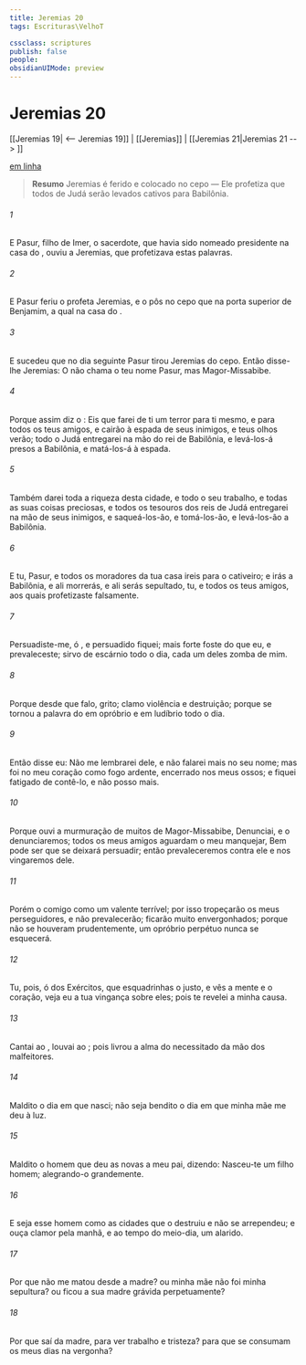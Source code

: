 ```yaml
---
title: Jeremias 20
tags: Escrituras\VelhoT

cssclass: scriptures
publish: false
people:
obsidianUIMode: preview
---
```


# Jeremias 20
[[Jeremias 19| <-- Jeremias 19]] | [[Jeremias]] | [[Jeremias 21|Jeremias 21 --> ]]

[em linha](https://churchofjesuschrist.org/study/scriptures/ot/jer/20?lang=por)

> __Resumo__
Jeremias é ferido e colocado no cepo — Ele profetiza que todos de Judá serão levados cativos para Babilônia.

###### 1 
E Pasur, filho de Imer, o sacerdote, que havia sido nomeado presidente na casa do , ouviu a Jeremias, que profetizava estas palavras.

###### 2 
E Pasur feriu o profeta Jeremias, e o pôs no cepo que  na porta superior de Benjamim, a qual  na casa do .

###### 3 
E sucedeu que no dia seguinte Pasur tirou Jeremias do cepo. Então disse-lhe Jeremias: O  não chama o teu nome Pasur, mas Magor-Missabibe.

###### 4 
Porque assim diz o : Eis que farei de ti um terror para ti mesmo, e para todos os teus amigos, e cairão à espada de seus inimigos, e teus olhos  verão; todo o Judá entregarei na mão do rei de Babilônia, e levá-los-á presos a Babilônia, e matá-los-á à espada.

###### 5 
Também darei toda a riqueza desta cidade, e todo o seu trabalho, e todas as suas coisas preciosas, e todos os tesouros dos reis de Judá entregarei na mão de seus inimigos, e saqueá-los-ão, e tomá-los-ão, e levá-los-ão a Babilônia.

###### 6 
E tu, Pasur, e todos os moradores da tua casa ireis para o cativeiro; e irás a Babilônia, e ali morrerás, e ali serás sepultado, tu, e todos os teus amigos, aos quais profetizaste falsamente.

###### 7 
Persuadiste-me, ó , e persuadido fiquei; mais forte foste do que eu, e prevaleceste; sirvo de escárnio todo o dia, cada um deles zomba de mim.

###### 8 
Porque desde que falo, grito; clamo violência e destruição; porque se tornou a palavra do  em opróbrio e em ludíbrio todo o dia.

###### 9 
Então disse eu: Não me lembrarei dele, e não falarei mais no seu nome; mas foi no meu coração como fogo ardente, encerrado nos meus ossos; e fiquei fatigado de contê-lo, e não posso mais.

###### 10 
Porque ouvi a murmuração de muitos  de Magor-Missabibe,  Denunciai, e o denunciaremos; todos os meus amigos aguardam o meu manquejar,  Bem pode ser que se deixará persuadir; então prevaleceremos contra ele e nos vingaremos dele.

###### 11 
Porém o   comigo como um valente terrível; por isso tropeçarão os meus perseguidores, e não prevalecerão; ficarão muito envergonhados; porque não se houveram prudentemente,  um opróbrio perpétuo  nunca se esquecerá.

###### 12 
Tu, pois, ó  dos Exércitos, que esquadrinhas o justo, e vês a mente e o coração, veja eu a tua vingança sobre eles; pois  te revelei a minha causa.

###### 13 
Cantai ao , louvai ao ; pois livrou a alma do necessitado da mão dos malfeitores.

###### 14 
Maldito o dia em que nasci; não seja bendito o dia em que minha mãe me deu à luz.

###### 15 
Maldito o homem que deu as novas a meu pai, dizendo: Nasceu-te um filho homem; alegrando-o grandemente.

###### 16 
E seja esse homem como as cidades que o  destruiu e não se arrependeu; e ouça clamor pela manhã, e ao tempo do meio-dia, um alarido.

###### 17 
Por que não me matou desde a madre? ou  minha mãe não foi minha sepultura? ou  ficou a sua madre grávida perpetuamente?

###### 18 
Por que saí da madre, para ver trabalho e tristeza? para que se consumam os meus dias na vergonha?

